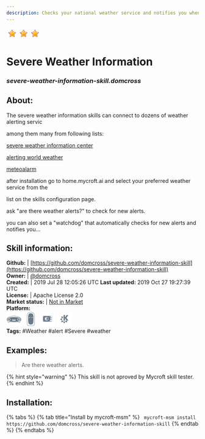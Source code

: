 ```yaml
--- 
description: Checks your national weather service and notifies you when there are alerts for your region
---
```


![](../.gitbook/assets/star.png)![](../.gitbook/assets/star.png)![](../.gitbook/assets/star.png)  
# Severe Weather Information  
### _severe-weather-information-skill.domcross_  
## About:  
The severe weather information skills can connect to dozens of weather alerting servic

among them many from following lists:

[severe weather information center](https://severe.worldweather.wmo.int/v2/sources.html)

[alerting world weather](https://alerting.worldweather.org/)

[meteoalarm](http://meteoalarm.eu/)

after installation go to home.mycroft.ai and select your preferred weather service from the

list on the skills configuration page.

ask "are there weather alerts?" to check for new alerts.

you can also set a "watchdog" that automatically checks for new alerts and notifies you...

## Skill information:  
**Github:** | [https://github.com/domcross/severe-weather-information-skill](https://github.com/domcross/severe-weather-information-skill)  
**Owner:** | [@domcross](https://github.com/domcross)  
**Created:** | 2019 Jul 28 12:05:26 UTC  **Last updated:** 2019 Oct 27 19:27:39 UTC  
**License:** | Apache License 2.0  
**Market status:** | [Not in Market](https://market.mycroft.ai/skill/)  
**Platform:**  
 ![](../.gitbook/assets/mark-1-icon.png)  ![](../.gitbook/assets/mark-2-icon.png)  ![](../.gitbook/assets/picroft-icon.png)  ![](../.gitbook/assets/kde.png)   
**Tags:** \#Weather \#alert \#Severe \#weather   
## Examples:  
> Are there weather alerts.  
  
{% hint style="warning" %}
This skill is not aproved by Mycroft skill tester.
{% endhint %}
    
## Installation:  
{% tabs %}
{% tab title="Install by mycroft-msm" %}
``` mycroft-msm install https://github.com/domcross/severe-weather-information-skill```
{% endtab %}
  {% endtabs %}
  